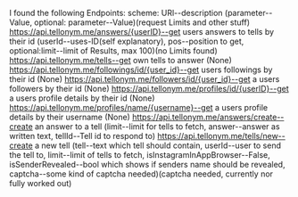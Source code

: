 I found the following Endpoints:
scheme:
URl--description (parameter--Value, optional: parameter--Value)(request Limits and other stuff)
https://api.tellonym.me/answers/{userID}--get users answers to tells by their id (userId--uses-ID(self explanatory), pos--position to get, optional:limit--limit of Results, max 100)(no Limits found)
https://api.tellonym.me/tells--get own tells to answer (None)
https://api.tellonym.me/followings/id/{user_id}--get users followings by their id (None)
https://api.tellonym.me/followers/id/{user_id}--get a users followers by their id (None)
https://api.tellonym.me/profiles/id/{userID}--get a users profile details by their id (None)
https://api.tellonym.me/profiles/name/{username}--get a users profile details by their username (None)
https://api.tellonym.me/answers/create--create an answer to a tell (limit--limit for tells to fetch, answer--answer as written text, tellId--Tell id to respond to)
https://api.tellonym.me/tells/new--create a new tell (tell--text which tell should contain, userId--user to send the tell to, limit--limit of tells to fetch, isInstagramInAppBrowser--False, isSenderRevealed--bool which shows if senders name should be revealed, captcha--some kind of captcha needed)(captcha needed, currently nor fully worked out)
